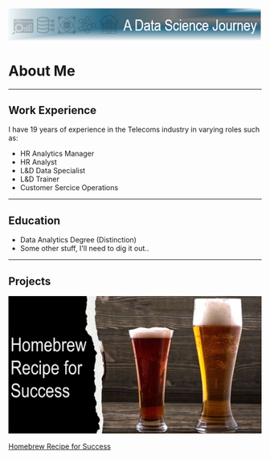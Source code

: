 ![Header](assets/Header2.png) 

# About Me
___
## Work Experience
I have 19 years of experience in the Telecoms industry in varying roles such as:
- HR Analytics Manager
- HR Analyst
- L&D Data Specialist
- L&D Trainer
- Customer Sercice Operations
___

## Education
- Data Analytics Degree (Distinction)
- Some other stuff, I'll need to dig it out..
___

## Projects
[![Homebrew Recipe for Success](assets/Homebrew.png)](https://wiggyjg.github.io/portfolio/homebrew_recipe_for_success.html) 

[Homebrew Recipe for Success](./homebrew_recipe_for_success.md)
